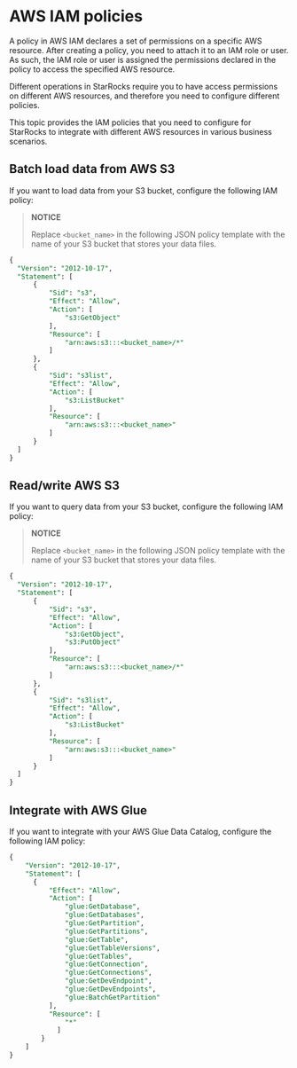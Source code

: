 # AWS IAM policies

A policy in AWS IAM declares a set of permissions on a specific AWS resource. After creating a policy, you need to attach it to an IAM role or user. As such, the IAM role or user is assigned the permissions declared in the policy to access the specified AWS resource.

Different operations in StarRocks require you to have access permissions on different AWS resources, and therefore you need to configure different policies.

This topic provides the IAM policies that you need to configure for StarRocks to integrate with different AWS resources in various business scenarios.

## Batch load data from AWS S3

If you want to load data from your S3 bucket, configure the following IAM policy:

> **NOTICE**
>
> Replace `<bucket_name>` in the following JSON policy template with the name of your S3 bucket that stores your data files.

```SQL
{
  "Version": "2012-10-17",
  "Statement": [
      {
          "Sid": "s3",
          "Effect": "Allow",
          "Action": [
              "s3:GetObject"
          ],
          "Resource": [
              "arn:aws:s3:::<bucket_name>/*"
          ]
      },
      {
          "Sid": "s3list",
          "Effect": "Allow",
          "Action": [
              "s3:ListBucket"
          ],
          "Resource": [
              "arn:aws:s3:::<bucket_name>"
          ]
      }
  ]
}
```

## Read/write AWS S3

If you want to query data from your S3 bucket, configure the following IAM policy:

> **NOTICE**
>
> Replace `<bucket_name>` in the following JSON policy template with the name of your S3 bucket that stores your data files.

```SQL
{
  "Version": "2012-10-17",
  "Statement": [
      {
          "Sid": "s3",
          "Effect": "Allow",
          "Action": [
              "s3:GetObject", 
              "s3:PutObject"
          ],
          "Resource": [
              "arn:aws:s3:::<bucket_name>/*"
          ]
      },
      {
          "Sid": "s3list",
          "Effect": "Allow",
          "Action": [
              "s3:ListBucket"
          ],
          "Resource": [
              "arn:aws:s3:::<bucket_name>"
          ]
      }
  ]
}
```

## Integrate with AWS Glue

If you want to integrate with your AWS Glue Data Catalog, configure the following IAM policy:

```SQL
{
    "Version": "2012-10-17",
    "Statement": [
      {
          "Effect": "Allow",
          "Action": [
              "glue:GetDatabase",
              "glue:GetDatabases",
              "glue:GetPartition",
              "glue:GetPartitions",
              "glue:GetTable",
              "glue:GetTableVersions",
              "glue:GetTables",
              "glue:GetConnection",
              "glue:GetConnections",
              "glue:GetDevEndpoint",
              "glue:GetDevEndpoints",
              "glue:BatchGetPartition"
          ],
          "Resource": [
              "*"
            ]
        }
    ]
}
```

